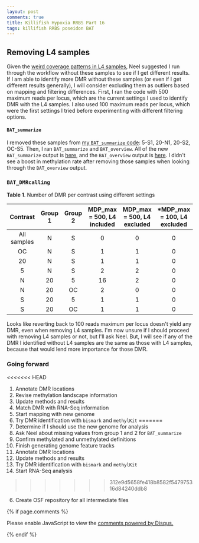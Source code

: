 ```yaml
---
layout: post
comments: true
title: Killifish Hypoxia RRBS Part 16
tags: killifish RRBS poseidon BAT
---
```


## Removing L4 samples

Given the [weird coverage patterns in L4 samples](https://yaaminiv.github.io/Killifish-Hypoxia-RRBS-Part15/), Neel suggested I run through the workflow without these samples to see if I get different results. If I am able to identify more DMR without these samples (or even if I get different results generally), I will consider excluding them as outliers based on mapping and filtering differences. First, I ran the code with 500 maximum reads per locus, which are the current settings I used to identify DMR with the L4 samples. I also used 100 maximum reads per locus, which were the first settings I tried before experimenting with different filtering options.

#### `BAT_summarize`

I removed these samples from [my `BAT_summarize` code](https://github.com/yaaminiv/killifish-hypoxia-RRBS/blob/main/code/05-BAT-summarize.sh): 5-S1, 20-N1, 20-S2, OC-S5. Then, I ran `BAT_summarize` and `BAT_overview`. All of the new `BAT_summarize` output is [here](https://github.com/yaaminiv/killifish-hypoxia-RRBS/tree/main/output/05-analysis/summarize/no-L4), and the `BAT_overview` output is [here](https://github.com/yaaminiv/killifish-hypoxia-RRBS/tree/main/output/05-analysis/overview). I didn't see a boost in methylation rate after removing those samples when looking through the `BAT_overview` output.

### `BAT_DMRcalling`

**Table 1**. Number of DMR per contrast using different settings

| **Contrast** | **Group 1** | **Group 2** | **MDP_max = 500, L4 included** | **MDP_max = 500, L4 excluded** | ***MDP_max = 100, L4 excluded** |
|:------------:|:-----------:|:-----------:|:------------------------------:|:------------------------------:|:-------------------------------:|
|  All samples |      N      |      S      |                0               |                0               |                0                |
|      OC      |      N      |      S      |                1               |                1               |                0                |
|      20      |      N      |      S      |                1               |                1               |                0                |
|       5      |      N      |      S      |                2               |                2               |                0                |
|       N      |      20     |      5      |               16               |                2               |                0                |
|       N      |      20     |      OC     |                2               |                0               |                0                |
|       S      |      20     |      5      |                1               |                1               |                0                |
|       S      |      20     |      OC     |                1               |                1               |                0                |

Looks like reverting back to 100 reads maximum per locus doesn't yield any DMR, even when removing L4 samples. I'm now unsure if I should proceed with removing L4 samples or not, but I'll ask Neel. But, I will see if any of the DMR I identified without L4 samples are the same as those with L4 samples, because that would lend more importance for those DMR.

### Going forward

<<<<<<< HEAD
1. Annotate DMR locations
2. Revise methylation landscape information
1. Update methods and results
3. Match DMR with RNA-Seq information
2. Start mapping with new genome
2. Try DMR identification with `bismark` and `methylKit`
=======
1. Determine if I should use the new genome for analysis
2. Ask Neel about missing values from group 1 and 2 for `BAT_summarize`
2. Confirm methylated and unmethylated definitions
3. Finish generating genome feature tracks
3. Annotate DMR locations
1. Update methods and results
2. Try DMR identification with `bismark` and `methylKit`
5. Start RNA-Seq analysis
>>>>>>> 312e9d5658fe418b8582f547975316d84240ddb8
6. Create OSF repository for all intermediate files

{% if page.comments %}

<div id="disqus_thread"></div>
<script>

/**
*  RECOMMENDED CONFIGURATION VARIABLES: EDIT AND UNCOMMENT THE SECTION BELOW TO INSERT DYNAMIC VALUES FROM YOUR PLATFORM OR CMS.
*  LEARN WHY DEFINING THESE VARIABLES IS IMPORTANT: https://disqus.com/admin/universalcode/#configuration-variables*/
/*
var disqus_config = function () {
this.page.url = PAGE_URL;  // Replace PAGE_URL with your page's canonical URL variable
this.page.identifier = PAGE_IDENTIFIER; // Replace PAGE_IDENTIFIER with your page's unique identifier variable
};
*/
(function() { // DON'T EDIT BELOW THIS LINE
var d = document, s = d.createElement('script');
s.src = 'https://the-responsible-grad-student.disqus.com/embed.js';
s.setAttribute('data-timestamp', +new Date());
(d.head || d.body).appendChild(s);
})();
</script>
<noscript>Please enable JavaScript to view the <a href="https://disqus.com/?ref_noscript">comments powered by Disqus.</a></noscript>

{% endif %}

<script id="dsq-count-scr" src="//the-responsible-grad-student.disqus.com/count.js" async></script>
